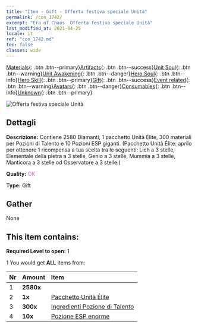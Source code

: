 ```yaml
---
title: "Item - Gift - Offerta festiva speciale Unità"
permalink: /con_1742/
excerpt: "Era of Chaos  Offerta festiva speciale Unità"
last_modified_at: 2021-04-25
locale: it
ref: "con_1742.md"
toc: false
classes: wide
---
```

 [Materials](/ItemsIT/){: .btn .btn--primary}[Artifacts](/ItemsIT/Artifacts/){: .btn .btn--success}[Unit Soul](/ItemsIT/UnitSoul/){: .btn .btn--warning}[Unit Awakening](/ItemsIT/UnitAwakening/){: .btn .btn--danger}[Hero Soul](/ItemsIT/HeroSoul/){: .btn .btn--info}[Hero Skill](/ItemsIT/HeroSkill/){: .btn .btn--primary}[Gift](/ItemsIT/Gift/){: .btn .btn--success}[Event related](/ItemsIT/Events/){: .btn .btn--warning}[Avatars](/ItemsIT/Avatars/){: .btn .btn--danger}[Consumables](/ItemsIT/Consumables/){: .btn .btn--info}[Unknown](/ItemsIT/Unknown/){: .btn .btn--primary}

 ![Offerta festiva speciale Unità](/images/t/i_907116.png)

## Dettagli
 **Descrizione:** Contiene 2580 Diamanti, 1 pacchetto Unità Élite, 300 materiali per Pozioni di Talento e 10 Pozioni ESP giganti. (Pacchetto Unità Élite: aprilo per ottenere 1 ricompensa a tua scelta tra le seguenti: Lich a 3 stelle, Elementale della pietra a 3 stelle, Genio a 3 stelle, Mummia a 3 stelle, Manticora a 3 stelle od Osservatore a 3 stelle.)

 **Quality:** <span style="color: #DA70D6">OK</span>

 **Type:** Gift

## Gather

  None

## This item contains:

 **Required Level to open:** 1

 1 You would get **ALL** items  from:

  | Nr | Amount |     Item    |
  |:---|:-------|:------------|
  | 1 |  **2580x** | <i class="fas fa-gem"/> |  | 
  | 2 |  **1x** | [Pacchetto Unità Élite](/ItemsIT/con_1738/) |  | 
  | 3 |  **300x** | [Ingredienti Pozione di Talento](/ItemsIT/con_1120/) |  | 
  | 4 |  **10x** | [Pozione ESP enorme](/ItemsIT/con_703/) |  | 
